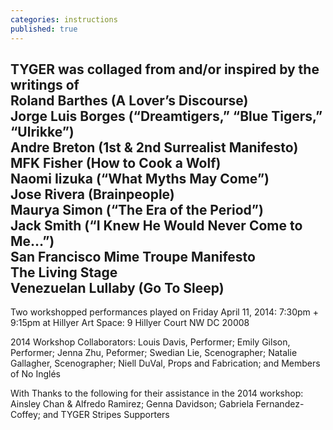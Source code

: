```yaml
---
categories: instructions
published: true
---
```


TYGER was collaged from and/or inspired by the writings of
<br>
Roland Barthes (A Lover’s Discourse)
<br>
Jorge Luis Borges (“Dreamtigers,” “Blue Tigers,” “Ulrikke”)
<br>
Andre Breton (1st & 2nd Surrealist Manifesto)
<br>
MFK Fisher (How to Cook a Wolf)
<br>
Naomi Iizuka (“What Myths May Come”)
<br>
Jose Rivera (Brainpeople)
<br>
Maurya Simon (“The Era of the Period”)
<br>
Jack Smith (“I Knew He Would Never Come to Me…”)
<br>
San Francisco Mime Troupe Manifesto
<br>
The Living Stage 
<br>
Venezuelan Lullaby (Go To Sleep)
--
Two workshopped performances played on 
Friday April 11, 2014: 7:30pm + 9:15pm 
at Hillyer Art Space: 9 Hillyer Court NW DC 20008

2014 Workshop Collaborators:
Louis Davis, Performer;
Emily Gilson, Performer;
Jenna Zhu, Peformer;
Swedian Lie, Scenographer;
Natalie Gallagher, Scenographer;
Niell DuVal, Props and Fabrication; and
Members of No Inglés

With Thanks to the following for their assistance in the 2014 workshop:
Ainsley Chan & Alfredo Ramirez;
Genna Davidson;
Gabriela Fernandez-Coffey; and
TYGER Stripes Supporters